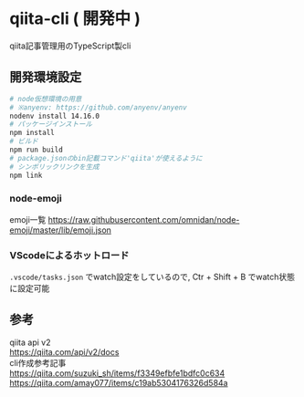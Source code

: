 # qiita-cli ( 開発中 )

qiita記事管理用のTypeScript製cli

## 開発環境設定

```bash
# node仮想環境の用意
# ※anyenv: https://github.com/anyenv/anyenv
nodenv install 14.16.0
# パッケージインストール
npm install
# ビルド
npm run build
# package.jsonのbin記載コマンド'qiita'が使えるように
# シンボリックリンクを生成
npm link
```

### node-emoji

emoji一覧
<https://raw.githubusercontent.com/omnidan/node-emoji/master/lib/emoji.json>

### VScodeによるホットロード

`.vscode/tasks.json` でwatch設定をしているので, Ctr + Shift + B でwatch状態に設定可能

## 参考

qiita api v2  
<https://qiita.com/api/v2/docs>  
cli作成参考記事  
<https://qiita.com/suzuki_sh/items/f3349efbfe1bdfc0c634>  
<https://qiita.com/amay077/items/c19ab5304176326d584a>  
